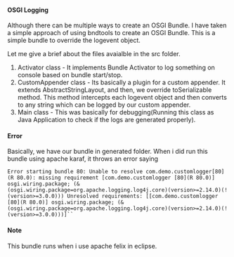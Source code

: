 #### OSGI Logging

Although there can be multiple ways to create an OSGI Bundle. I have taken a simple approach of using bndtools to create an OSGI Bundle.
This is a simple bundle to override the logevent object.

Let me give a brief about the files avaialble in the src folder.
1. Activator class - It implements Bundle Activator to log something on console based on bundle start/stop.
2. CustomAppender class - Its basically a plugin for a custom appender. It extends AbstractStringLayout, and then, we override toSerializable method. This method intercepts each logevent object and then converts to any string which can be logged by our custom appender.
3. Main class - This was basically for debugging(Running this class as Java Application to check if the logs are generated properly).

#### Error
Basically, we have our bundle in generated folder. When i did run this bundle using apache karaf, it throws an error saying
```
Error starting bundle 80: Unable to resolve com.demo.customlogger[80](R 80.0): missing requirement [com.demo.customlogger [80](R 80.0)] osgi.wiring.package; (&(osgi.wiring.package=org.apache.logging.log4j.core)(version>=2.14.0)(!(version>=3.0.0))) Unresolved requirements: [[com.demo.customlogger [80](R 80.0)] osgi.wiring.package; (&(osgi.wiring.package=org.apache.logging.log4j.core)(version>=2.14.0)(!(version>=3.0.0)))]``
```

#### Note
This bundle runs when i use apache felix in eclipse.